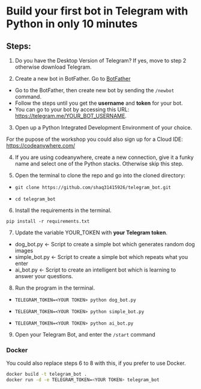 # Build your first bot in Telegram with Python in only 10 minutes

## Steps:
1. Do you have the Desktop Version of Telegram? If yes, move to step 2 otherwise download Telegram.

2. Create a new bot in BotFather. Go to [BotFather](https://telegram.me/BotFather)

* Go to the BotFather, then create new bot by sending the `/newbot` command. 
* Follow the steps until you get the **username** and **token** for your bot.
* You can go to your bot by accessing this URL: https://telegram.me/YOUR_BOT_USERNAME.

3. Open up a Python Integrated Development Environment of your choice.

For the pupose of the workshop you could also sign up for a Cloud IDE: https://codeanywhere.com/

4. If you are using codeanywhere, create a new connection, give it a funky name and select one of the Python stacks. Otherwise skip this step.

5. Open the terminal to clone the repo and go into the cloned directory:

* `git clone https://github.com/shaq31415926/telegram_bot.git`

* `cd telegram_bot`

6. Install the requirements in the terminal.

`pip install -r requirements.txt`

7. Update the variable YOUR_TOKEN with **your Telegram token**.

* dog_bot.py <- Script to create a simple bot which generates random dog images
* simple_bot.py <- Script to create a simple bot which repeats what you enter
* ai_bot.py <- Script to create an intelligent bot which is learning to answer your questions.


8. Run the program in the terminal.

* `TELEGRAM_TOKEN=<YOUR TOKEN> python dog_bot.py`

* `TELEGRAM_TOKEN=<YOUR TOKEN> python simple_bot.py`

* `TELEGRAM_TOKEN=<YOUR TOKEN> python ai_bot.py`

9. Open your Telegram Bot, and enter the ```/start``` command

### Docker

You could also replace steps 6 to 8 with this, if you prefer to use Docker.

```bash 
docker build -t telegram_bot .
docker run -d -e TELEGRAM_TOKEN=<YOUR TOKEN> telegram_bot
```


